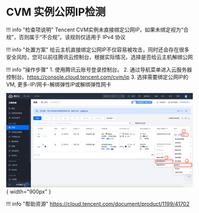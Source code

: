 # CVM 实例公网IP检测

!!! info "检查项说明"
    Tencent CVM实例未直接绑定公网IP，如果未绑定视为“合规”，否则属于“不合规”。该规则仅适用于 IPv4 协议

!!! info "处置方案"
    给云主机直接绑定公网IP不仅容易被攻击，同时还会存在很多安全风险，您可以前往腾讯云控制台，根据实际情况，选择是否给云主机解绑公网

!!! info "操作步骤"
    1. 使用腾讯云账号登录控制台。
    2. 通过导航菜单进入云服务器控制台。https://console.cloud.tencent.com/cvm/ip
    3. 选择需要绑定公网IP的VM, 更多-IP/网卡-解绑弹性IP或解绑弹性网卡

![处置方案](../../img/suggest/tencent/cvm-eip-bind.png){ width="900px" }

!!! info "帮助资源"
    https://cloud.tencent.com/document/product/1199/41702
    